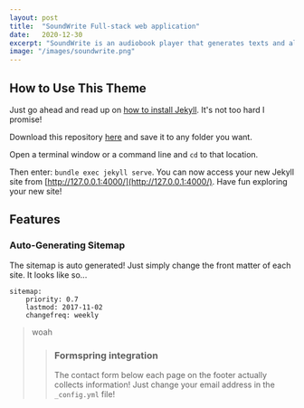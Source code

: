 ```yaml
---
layout: post
title:  "SoundWrite Full-stack web application"
date:   2020-12-30
excerpt: "SoundWrite is an audiobook player that generates texts and allows annotation"
image: "/images/soundwrite.png"
---
```


## How to Use This Theme
Just go ahead and read up on [how to install Jekyll](https://jekyllrb.com/). It's not too hard I promise!

Download this repository [here](https://github.com/iwiedenm/jekyll-theme-massively) and save it to any folder you want.

Open a terminal window or a command line and ```cd``` to that location.

Then enter: ```bundle exec jekyll serve```. You can now access your new Jekyll site from [http://127.0.0.1:4000/](http://127.0.0.1:4000/). Have fun exploring your new site!

## Features
### Auto-Generating Sitemap
The sitemap is auto generated! Just simply change the front matter of each site. It looks like so...
```
sitemap:
    priority: 0.7
    lastmod: 2017-11-02
    changefreq: weekly
```
<blockquote> woah <blockquote/>


### Formspring integration
The contact form below each page on the footer actually collects information! Just change your email address in the ```_config.yml``` file!
